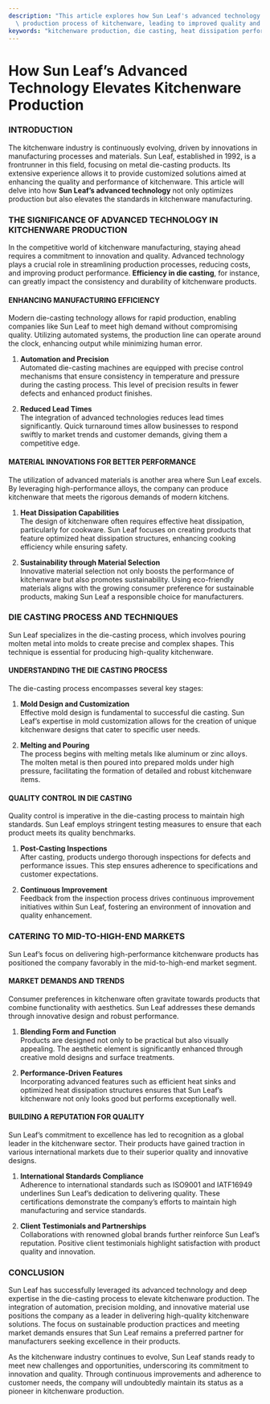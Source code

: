 ```yaml
---
description: "This article explores how Sun Leaf's advanced technology significantly enhances the\
  \ production process of kitchenware, leading to improved quality and efficiency."
keywords: "kitchenware production, die casting, heat dissipation performance, heat sink"
---
```

# How Sun Leaf’s Advanced Technology Elevates Kitchenware Production

### INTRODUCTION

The kitchenware industry is continuously evolving, driven by innovations in manufacturing processes and materials. Sun Leaf, established in 1992, is a frontrunner in this field, focusing on metal die-casting products. Its extensive experience allows it to provide customized solutions aimed at enhancing the quality and performance of kitchenware. This article will delve into how **Sun Leaf’s advanced technology** not only optimizes production but also elevates the standards in kitchenware manufacturing.

### THE SIGNIFICANCE OF ADVANCED TECHNOLOGY IN KITCHENWARE PRODUCTION

In the competitive world of kitchenware manufacturing, staying ahead requires a commitment to innovation and quality. Advanced technology plays a crucial role in streamlining production processes, reducing costs, and improving product performance. **Efficiency in die casting**, for instance, can greatly impact the consistency and durability of kitchenware products.

#### ENHANCING MANUFACTURING EFFICIENCY

Modern die-casting technology allows for rapid production, enabling companies like Sun Leaf to meet high demand without compromising quality. Utilizing automated systems, the production line can operate around the clock, enhancing output while minimizing human error.

1. **Automation and Precision**  
   Automated die-casting machines are equipped with precise control mechanisms that ensure consistency in temperature and pressure during the casting process. This level of precision results in fewer defects and enhanced product finishes.

2. **Reduced Lead Times**  
   The integration of advanced technologies reduces lead times significantly. Quick turnaround times allow businesses to respond swiftly to market trends and customer demands, giving them a competitive edge.

#### MATERIAL INNOVATIONS FOR BETTER PERFORMANCE

The utilization of advanced materials is another area where Sun Leaf excels. By leveraging high-performance alloys, the company can produce kitchenware that meets the rigorous demands of modern kitchens.

1. **Heat Dissipation Capabilities**  
   The design of kitchenware often requires effective heat dissipation, particularly for cookware. Sun Leaf focuses on creating products that feature optimized heat dissipation structures, enhancing cooking efficiency while ensuring safety.

2. **Sustainability through Material Selection**  
   Innovative material selection not only boosts the performance of kitchenware but also promotes sustainability. Using eco-friendly materials aligns with the growing consumer preference for sustainable products, making Sun Leaf a responsible choice for manufacturers.

### DIE CASTING PROCESS AND TECHNIQUES

Sun Leaf specializes in the die-casting process, which involves pouring molten metal into molds to create precise and complex shapes. This technique is essential for producing high-quality kitchenware.

#### UNDERSTANDING THE DIE CASTING PROCESS

The die-casting process encompasses several key stages:

1. **Mold Design and Customization**  
   Effective mold design is fundamental to successful die casting. Sun Leaf’s expertise in mold customization allows for the creation of unique kitchenware designs that cater to specific user needs.

2. **Melting and Pouring**  
   The process begins with melting metals like aluminum or zinc alloys. The molten metal is then poured into prepared molds under high pressure, facilitating the formation of detailed and robust kitchenware items.

#### QUALITY CONTROL IN DIE CASTING

Quality control is imperative in the die-casting process to maintain high standards. Sun Leaf employs stringent testing measures to ensure that each product meets its quality benchmarks.

1. **Post-Casting Inspections**  
   After casting, products undergo thorough inspections for defects and performance issues. This step ensures adherence to specifications and customer expectations.

2. **Continuous Improvement**  
   Feedback from the inspection process drives continuous improvement initiatives within Sun Leaf, fostering an environment of innovation and quality enhancement.

### CATERING TO MID-TO-HIGH-END MARKETS

Sun Leaf’s focus on delivering high-performance kitchenware products has positioned the company favorably in the mid-to-high-end market segment.

#### MARKET DEMANDS AND TRENDS

Consumer preferences in kitchenware often gravitate towards products that combine functionality with aesthetics. Sun Leaf addresses these demands through innovative design and robust performance.

1. **Blending Form and Function**  
   Products are designed not only to be practical but also visually appealing. The aesthetic element is significantly enhanced through creative mold designs and surface treatments.

2. **Performance-Driven Features**  
   Incorporating advanced features such as efficient heat sinks and optimized heat dissipation structures ensures that Sun Leaf’s kitchenware not only looks good but performs exceptionally well.

#### BUILDING A REPUTATION FOR QUALITY

Sun Leaf’s commitment to excellence has led to recognition as a global leader in the kitchenware sector. Their products have gained traction in various international markets due to their superior quality and innovative designs.

1. **International Standards Compliance**  
   Adherence to international standards such as ISO9001 and IATF16949 underlines Sun Leaf’s dedication to delivering quality. These certifications demonstrate the company’s efforts to maintain high manufacturing and service standards.

2. **Client Testimonials and Partnerships**  
   Collaborations with renowned global brands further reinforce Sun Leaf’s reputation. Positive client testimonials highlight satisfaction with product quality and innovation.

### CONCLUSION

Sun Leaf has successfully leveraged its advanced technology and deep expertise in the die-casting process to elevate kitchenware production. The integration of automation, precision molding, and innovative material use positions the company as a leader in delivering high-quality kitchenware solutions. The focus on sustainable production practices and meeting market demands ensures that Sun Leaf remains a preferred partner for manufacturers seeking excellence in their products.

As the kitchenware industry continues to evolve, Sun Leaf stands ready to meet new challenges and opportunities, underscoring its commitment to innovation and quality. Through continuous improvements and adherence to customer needs, the company will undoubtedly maintain its status as a pioneer in kitchenware production.
